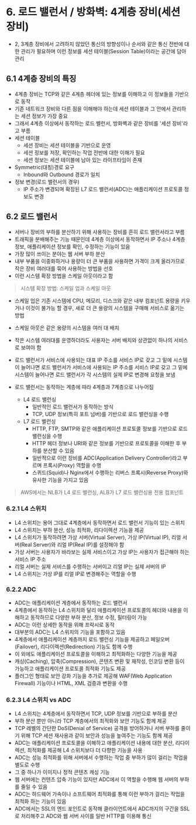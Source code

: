 # 6. 로드 밸런서 / 방화벽: 4계층 장비(세션 장비)

-   2, 3계층 장비에서 고려하지 않았던 통신의 방향성이나 순서와 같은 통신 전반에 대한 관리가 필요하며 이런 정보를 세션 테이블(Session Table)이라는 공간에 담아 관리

## 6.1 4계층 장비의 특징

-   4계층 장비는 TCP와 같은 4계층 헤더에 있는 정보를 이해하고 이 정보들을 기반으로 동작
-   기존 네트워크 장비와 다른 점을 이해해야 하는데 세션 테이블과 그 안에서 관리하는 세션 정보가 가장 중요
-   그래서 4계층 이상에서 동작하는 로드 밸런서, 방화벽과 같은 장비를 '세션 장비'라고 부름
-   세션 테이블
    -   세션 장비는 세션 테이블을 기반으로 운영
    -   세션 정보를 저장, 확인하는 작업 전반에 대한 이해가 필요
    -   세션 정보는 세션 테이블에 남아 있는 라이프타임이 존재
-   Symmetric(대칭)경로 요구
    -   Inbound와 Outbound 경로가 일치
-   정보 변경(로드 밸런서의 경우)
    -   IP 주소가 변경되며 확장된 L7 로드 밸런서(ADC)는 애플리케이션 프로토콜 정보도 변경

## 6.2 로드 밸런서

-   서버나 장비의 부하를 분산하기 위해 사용하는 장비를 흔히 로드 밸런서라고 부름
-   트래픽을 분배해주는 기능 때문인데 4계층 이상에서 동작하면서 IP 주소나 4계층 정보, 애플리케이션 정보를 확인, 수정하는 기능이 있음
-   가장 많이 쓰이는 분야는 웹 서버 부하 분산
-   내부 부품을 이중화하거나 용량이 더 큰 부품을 사용하면 가격이 크게 올라가므로 작은 장비 여러대를 묶어 사용하는 방법을 선호
-   이런 시스템 확장 방법을 스케일 아웃이라고 함

> 시스템 확장 방법: 스케일 업과 스케일 아웃

-   스케일 업은 기존 시스템에 CPU, 메모리, 디스크와 같은 내부 컴포넌트 용량을 키우거나 이것이 불가능 할 경우, 새로 더 큰 용량의 시스템을 구매해 서비스로 옮기는 방법
-   스케일 아웃은 같은 용량의 시스템을 여러 대 배치

-   작은 시스템 여러대를 운영하더라도 사용자는 서버 배치와 상관없이 하나의 서비스로 보여야 함
-   로드 밸런서가 서비스에 사용되는 대표 IP 주소를 서비스 IP로 갖고 그 밑에 시스템이 늘어나면 로드 밸런서가 서비스에 사용되는 IP 주소를 서비스 IP로 갖고 그 밑에 시스템이 늘어나면 로드 밸런서가 각 시스템의 실제 IP로 변경해 요청을 보냄
-   로드 밸런서는 동작하는 계층에 따라 4계층과 7계층으로 나누어짐
    -   L4 로드 밸런싱
        -   일반적인 로드 밸런서가 동작하는 방식
        -   TCP, UDP 정보(특히 포트 넘버)를 기반으로 로드 밸런싱을 수행
    -   L7 로드 밸런싱
        -   HTTP, FTP, SMTP와 같은 애플리케이션 프로토콜 정보를 기반으로 로드 밸런싱을 수행
        -   HTTP 헤더 정보나 URI와 같은 정보를 기반으로 프로토콜을 이해한 후 부하를 분산할 수 있음
        -   일반적으로 이런 장비를 ADC(Application Delivery Controller)라고 부르며 프록시(Proxy) 역할을 수행
        -   스퀴드(Squid)나 Nginx에서 수행하는 리버스 프록시(Reverse Proxy)와 유사한 기능을 가지고 있음

> AWS에서는 NLB가 L4 로드 밸런싱, ALB가 L7 로드 밸런싱용 전용 컴포넌트

### 6.2.1 L4 스위치

-   L4 스위치는 용어 그대로 4계층에서 동작하면서 로드 밸런서 기능이 있는 스위치
-   L4 스위치는 부하 분산, 성능 최적화, 리다이렉션 기능을 제공
-   L4 스위치가 동작하려면 가상 서버(Virtual Server), 가상 IP(Virtual IP), 리얼 서버(Real Server)와 리얼 IP(Real IP)를 설정해야 함
-   가상 서버는 사용자가 바라보는 실제 서비스이고 가상 IP는 사용자가 접근해야 하는 서비스 IP 주소
-   리얼 서버는 실제 서비스를 수행하는 서버이고 리얼 IP는 실제 서버의 IP
-   L4 스위치는 가상 IP를 리얼 IP로 변경해주는 역할을 수행

### 6.2.2 ADC

-   ADC는 애플리케이션 계층에서 동작하는 로드 밸런서
-   4계층에서 동작하는 L4 스위치와 달리 애플리케이션 프로토콜의 헤더와 내용을 이해하고 동작하므로 다양한 부하 분산, 정보 수정, 필터링이 가능
-   ADC는 이런 상세한 동작을 위해 프락시로 동작
-   대부분의 ADC는 L4 스위치의 기능을 포함하고 있음
-   4계층에서 애플리케이션 계층까지 로드 밸런싱 기능을 제공하고 페일오버(Failover), 리다이렉션(Redirection) 기능도 함께 수행
-   이 외에도 애플리케이션 프로토콜을 이해하고 최적화하는 다양한 기능을 제공
-   캐싱(Caching), 압축(Compression), 콘텐츠 변환 및 재작성, 인코딩 변환 등이 가능하고 애플리케이션 프로토콜 최적화 기능도 제공
-   플러그인 형태로 보안 강화 기능을 추가로 제공해 WAF(Web Application Firewall) 기능이나 HTML, XML 검증과 변환을 수행

### 6.2.3 L4 스위치 vs ADC

-   L4 스위치는 4계층에서 동작하면서 TCP, UDP 정보를 기반으로 부하를 분산
-   부하 분산 뿐만 아니라 TCP 계층에서의 최적화와 보안 기능도 함께 제공
-   TCP 레벨의 간단한 DoS(Denial of Service) 공격을 방어하거나 서버 부하를 줄이기 위해 TCP 세션 재사용과 같이 보안과 성능을 높여주는 기능도 함께 제공
-   ADC는 애플리케이션 프로토콜을 이해하고 애플리케이션 내용에 대한 분산, 리다이렉션, 최적화를 제공해 L4 스위치보다 더 다향한 기능을 사용
-   ADC는 성능 최적화를 위해 서버에서 수행하는 작업 중 부하가 많이 걸리는 작업을 별도로 수행
-   그 중 하나가 이미지나 정적 콘텐츠 캐싱 기능
-   웹 서버에는 컨텐츠 압축 기능이 있지만 ADC에서 이 역할을 수행해 웹 서버의 부하를 줄일 수 있음
-   ADC는 하드웨어 가속이나 소프트웨어 최적화를 통해 이런 부하가 걸리는 작업을 최적화 하는 기능이 있음
-   ADC에서는 SSL의 엔드 포인트로 동작해 클라이언트에서 ADC까지의 구간을 SSL로 처리해주고 ADC와 웹 서버 사이를 일반 HTTP를 이용해 통신
